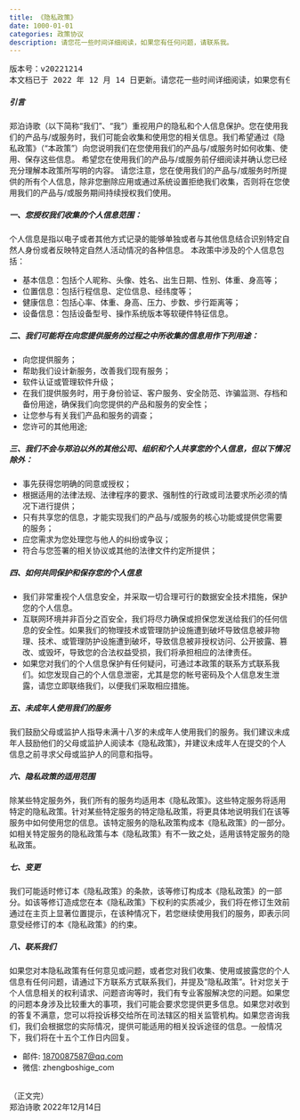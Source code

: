 ```yaml
---
title: 《隐私政策》
date: 1000-01-01
categories: 政策协议
description: 请您花一些时间详细阅读，如果您有任何问题，请联系我。
---
```


<pre>
版本号：v20221214
本文档已于 2022 年 12 月 14 日更新。请您花一些时间详细阅读，如果您有任何问题，请联系我。
</pre>

##### 引言
郑泊诗歌（以下简称“我们”、“我”）重视用户的隐私和个人信息保护。您在使用我们的产品与/或服务时，我们可能会收集和使用您的相关信息。我们希望通过《隐私政策》（“本政策”）向您说明我们在您使用我们的产品与/或服务时如何收集、使用、保存这些信息。
希望您在使用我们的产品与/或服务前仔细阅读并确认您已经充分理解本政策所写明的内容。
请您注意，您在使用我们的产品与/或服务时所提供的所有个人信息，除非您删除应用或通过系统设置拒绝我们收集，否则将在您使用我们的产品与/或服务期间持续授权我们使用。

##### 一、您授权我们收集的个人信息范围：
个人信息是指以电子或者其他方式记录的能够单独或者与其他信息结合识别特定自然人身份或者反映特定自然人活动情况的各种信息。
本政策中涉及的个人信息包括：
* 基本信息：包括个人昵称、头像、姓名、出生日期、性别、体重、身高等；
* 位置信息：包括行程信息、定位信息、经纬度等；
* 健康信息：包括心率、体重、身高、压力、步数、步行距离等；
* 设备信息：包括设备型号、操作系统版本等软硬件特征信息。

##### 二、我们可能将在向您提供服务的过程之中所收集的信息用作下列用途：
* 向您提供服务；
* 帮助我们设计新服务，改善我们现有服务；
* 软件认证或管理软件升级；
* 在我们提供服务时，用于身份验证、客户服务、安全防范、诈骗监测、存档和备份用途，确保我们向您提供的产品和服务的安全性；
* 让您参与有关我们产品和服务的调查；
* 您许可的其他用途;

##### 三、我们不会与郑泊以外的其他公司、组织和个人共享您的个人信息，但以下情况除外：
* 事先获得您明确的同意或授权；
* 根据适用的法律法规、法律程序的要求、强制性的行政或司法要求所必须的情况下进行提供；
* 只有共享您的信息，才能实现我们的产品与/或服务的核心功能或提供您需要的服务；
* 应您需求为您处理您与他人的纠纷或争议；
* 符合与您签署的相关协议或其他的法律文件约定所提供；

##### 四、如何共同保护和保存您的个人信息
* 我们非常重视个人信息安全，并采取一切合理可行的数据安全技术措施，保护您的个人信息。
* 互联网环境并非百分之百安全，我们将尽力确保或担保您发送给我们的任何信息的安全性。如果我们的物理技术或管理防护设施遭到破坏导致信息被非物理、技术、或管理防护设施遭到破坏，导致信息被非授权访问、公开披露、篡改、或毁坏，导致您的合法权益受损，我们将承担相应的法律责任。
* 如果您对我们的个人信息保护有任何疑问，可通过本政策的联系方式联系我们。如您发现自己的个人信息泄密，尤其是您的帐号密码及个人信息发生泄露，请您立即联络我们，以便我们采取相应措施。

##### 五、未成年人使用我们的服务
我们鼓励父母或监护人指导未满十八岁的未成年人使用我们的服务。我们建议未成年人鼓励他们的父母或监护人阅读本《隐私政策》，并建议未成年人在提交的个人信息之前寻求父母或监护人的同意和指导。

##### 六、隐私政策的适用范围
除某些特定服务外，我们所有的服务均适用本《隐私政策》。这些特定服务将适用特定的隐私政策。针对某些特定服务的特定隐私政策，将更具体地说明我们在该等服务中如何使用您的信息。该特定服务的隐私政策构成本《隐私政策》的一部分。如相关特定服务的隐私政策与本《隐私政策》有不一致之处，适用该特定服务的隐私政策。

##### 七、变更
我们可能适时修订本《隐私政策》的条款，该等修订构成本《隐私政策》的一部分。如该等修订造成您在本《隐私政策》下权利的实质减少，我们将在修订生效前通过在主页上显著位置提示，在该种情况下，若您继续使用我们的服务，即表示同意受经修订的本《隐私政策》的约束。

##### 八、联系我们
如果您对本隐私政策有任何意见或问题，或者您对我们收集、使用或披露您的个人信息有任何问题，请通过下方联系方式联系我们，并提及“隐私政策”。针对您关于个人信息相关的权利请求、问题咨询等时，我们有专业客服解决您的问题。如果您的问题本身涉及比较重大的事项，我们可能会要求您提供更多信息。如果您对收到的答复不满意，您可以将投诉移交给所在司法辖区的相关监管机构。如果您咨询我们，我们会根据您的实际情况，提供可能适用的相关投诉途径的信息。一般情况下，我们将在十五个工作日内回复。

* 邮件: 1870087587@qq.com
* 微信: zhengboshige_com

<br/>
（正文完）
<br/>
郑泊诗歌    
2022年12月14日
